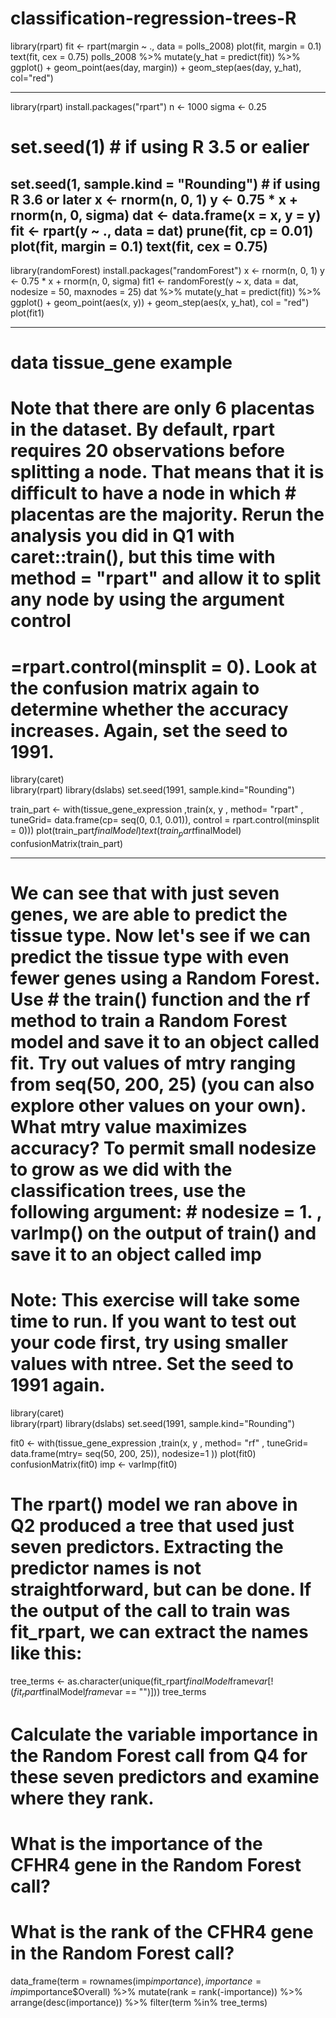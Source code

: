 # classification-regression-trees-R
library(rpart)
fit <- rpart(margin ~ ., data = polls_2008)
plot(fit, margin = 0.1)
text(fit, cex = 0.75)
polls_2008 %>% 
  mutate(y_hat = predict(fit)) %>% 
  ggplot() +
  geom_point(aes(day, margin)) +
  geom_step(aes(day, y_hat), col="red")

-----
library(rpart)
install.packages("rpart")
n <- 1000
sigma <- 0.25
# set.seed(1) # if using R 3.5 or ealier
set.seed(1, sample.kind = "Rounding") # if using R 3.6 or later
x <- rnorm(n, 0, 1)
y <- 0.75 * x + rnorm(n, 0, sigma)
dat <- data.frame(x = x, y = y)  
fit <- rpart(y ~ ., data = dat)
prune(fit, cp = 0.01)
plot(fit, margin = 0.1)
text(fit, cex = 0.75)
----------
 library(randomForest)
install.packages("randomForest")
x <- rnorm(n, 0, 1)
y <- 0.75 * x + rnorm(n, 0, sigma)
fit1 <-   randomForest(y ~ x, data = dat, nodesize = 50, maxnodes = 25)
  dat %>% 
  mutate(y_hat = predict(fit)) %>% 
  ggplot() +
  geom_point(aes(x, y)) +
  geom_step(aes(x, y_hat), col = "red")
  plot(fit1)
  
---------------
 # data tissue_gene example
# Note that there are only 6 placentas in the dataset. By default, rpart requires 20 observations before splitting a node. That means that it is difficult to have a node in which # placentas are the majority. Rerun the analysis you did in Q1 with caret::train(), but this time with method = "rpart" and allow it to split any node by using the argument control 
#  =rpart.control(minsplit = 0). Look at the confusion matrix again to determine whether the accuracy increases. Again, set the seed to 1991.

library(caret)   
library(rpart)
library(dslabs)
set.seed(1991, sample.kind="Rounding")

train_part <- with(tissue_gene_expression ,train(x, y , method= "rpart" , 
      tuneGrid= data.frame(cp= seq(0, 0.1, 0.01)),
      control = rpart.control(minsplit = 0)))
plot(train_part$finalModel)
text(train_part$finalModel)
confusionMatrix(train_part)

-----
# We can see that with just seven genes, we are able to predict the tissue type. Now let's see if we can predict the tissue type with even fewer genes using a Random Forest. Use # the train() function and the rf method to train a Random Forest model and save it to an object called fit. Try out values of mtry ranging from seq(50, 200, 25) (you can also  explore other values on your own). What mtry value maximizes accuracy? To permit small nodesize to grow as we did with the classification trees, use the following argument: # nodesize = 1. , varImp() on the output of train() and save it to an object called imp

# Note: This exercise will take some time to run. If you want to test out your code first, try using smaller values with ntree. Set the seed to 1991 again.
library(caret)   
library(rpart)
library(dslabs)
set.seed(1991, sample.kind="Rounding")

fit0 <- with(tissue_gene_expression ,train(x, y , method= "rf" , 
      tuneGrid= data.frame(mtry= seq(50, 200, 25)),
      nodesize=1 ))
plot(fit0)
confusionMatrix(fit0)
imp <- varImp(fit0)

# The rpart() model we ran above in Q2 produced a tree that used just seven predictors. Extracting the predictor names is not straightforward, but can be done. If the output of the call to train was fit_rpart, we can extract the names like this:
tree_terms <- as.character(unique(fit_rpart$finalModel$frame$var[!(fit_rpart$finalModel$frame$var == "<leaf>")]))
tree_terms
# Calculate the variable importance in the Random Forest call from Q4 for these seven predictors and examine where they rank.
# What is the importance of the CFHR4 gene in the Random Forest call?
# What is the rank of the CFHR4 gene in the Random Forest call?
 
  data_frame(term = rownames(imp$importance), 
	   importance = imp$importance$Overall) %>%
mutate(rank = rank(-importance)) %>% arrange(desc(importance)) %>%
filter(term %in% tree_terms)
